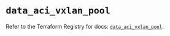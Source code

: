 # `data_aci_vxlan_pool`

Refer to the Terraform Registry for docs: [`data_aci_vxlan_pool`](https://registry.terraform.io/providers/ciscodevnet/aci/2.17.0/docs/data-sources/vxlan_pool).
